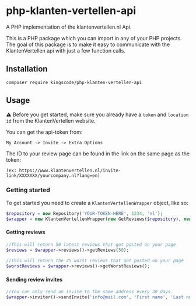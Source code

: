 # php-klanten-vertellen-api
A PHP implementation of the klantenvertellen.nl Api.

This is a PHP package which you can import in any of your PHP projects. 
The goal of this package is to make it easy to communicate with the KlantenVertellen api with just a few function calls.

## Installation

```text
composer require kingscode/php-klanten-vertellen-api
```

## Usage

:warning: Before you get started, make sure you already have a `token` and `location id` from the 
KlantenVertellen website.


You can get the api-token from: 

`My Account -> Invite -> Extra Options`

The ID to your review page can be found in the link on the same page as the token:

`(ex: https://www.klantenvertellen.nl/invite-link/XXXXXXX/yourcompany.nl?lang=en)`
 

### Getting started

To get started you need to create a `KlantenVertellenWrapper` object, like so:
```php
$repository = new Repository('YOUR-TOKEN-HERE', 1234, 'nl');
$wrapper = new KlantenVertellenWrapper(new GetReviews($repository), new ReviewInvite($repository));
```

#### Getting reviews
```php
//This will return 50 latest reviews that got posted on your page
$reviews = $wrapper->reviews()->getReviews(50);
   
//This will return the 25 worst reviews that got posted on your page
$worstReviews = $wrapper->reviews()->getWorstReviews();
```

#### Sending review invites
```php
//You can only send an invite to the same address every 30 days
$wrapper->inviter()->sendInvite('info@mail.com', 'First name', 'Last name');
```

